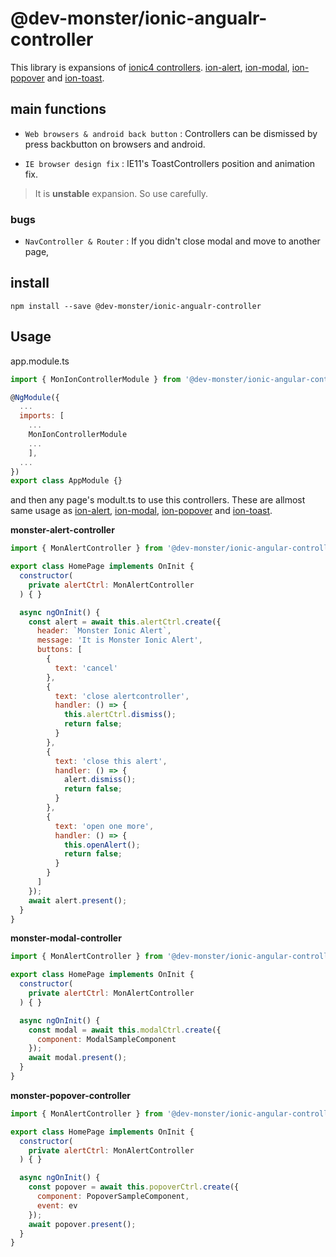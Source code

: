 # @dev-monster/ionic-angualr-controller

This library is expansions of [ionic4 controllers](https://ionicframework.com/docs/components).
[ion-alert](https://ionicframework.com/docs/api/alert), [ion-modal](https://ionicframework.com/docs/api/modal), [ion-popover](https://ionicframework.com/docs/api/popover) and [ion-toast](https://ionicframework.com/docs/api/toast).

## main functions

* `Web browsers & android back button` : Controllers can be dismissed by press backbutton on browsers and android.

* `IE browser design fix` : IE11's ToastControllers position and animation fix.

> It is **unstable** expansion. So use carefully.

### bugs

* `NavController & Router` : If you didn't close modal and move to another page, 

## install

```
npm install --save @dev-monster/ionic-angualr-controller
```

## Usage

app.module.ts
```javascript
import { MonIonControllerModule } from '@dev-monster/ionic-angular-controller';

@NgModule({
  ...
  imports: [
    ...
    MonIonControllerModule
    ...
    ],
  ...
})
export class AppModule {}
```

and then any page's modult.ts to use this controllers.
These are allmost same usage as [ion-alert](https://ionicframework.com/docs/api/alert), [ion-modal](https://ionicframework.com/docs/api/modal), [ion-popover](https://ionicframework.com/docs/api/popover) and [ion-toast](https://ionicframework.com/docs/api/toast).

**monster-alert-controller**
```javascript
import { MonAlertController } from '@dev-monster/ionic-angular-controller';

export class HomePage implements OnInit {
  constructor(
    private alertCtrl: MonAlertController
  ) { }

  async ngOnInit() {
    const alert = await this.alertCtrl.create({
      header: `Monster Ionic Alert`,
      message: 'It is Monster Ionic Alert',
      buttons: [
        {
          text: 'cancel'
        },
        {
          text: 'close alertcontroller',
          handler: () => {
            this.alertCtrl.dismiss();
            return false;
          }
        },
        {
          text: 'close this alert',
          handler: () => {
            alert.dismiss();
            return false;
          }
        },
        {
          text: 'open one more',
          handler: () => {
            this.openAlert();
            return false;
          }
        }
      ]
    });
    await alert.present();
  }
}
```
**monster-modal-controller**
```javascript
import { MonAlertController } from '@dev-monster/ionic-angular-controller';

export class HomePage implements OnInit {
  constructor(
    private alertCtrl: MonAlertController
  ) { }

  async ngOnInit() {
    const modal = await this.modalCtrl.create({
      component: ModalSampleComponent
    });
    await modal.present();
  }
}
```
**monster-popover-controller**
```javascript
import { MonAlertController } from '@dev-monster/ionic-angular-controller';

export class HomePage implements OnInit {
  constructor(
    private alertCtrl: MonAlertController
  ) { }

  async ngOnInit() {
    const popover = await this.popoverCtrl.create({
      component: PopoverSampleComponent,
      event: ev
    });
    await popover.present();
  }
}
```
